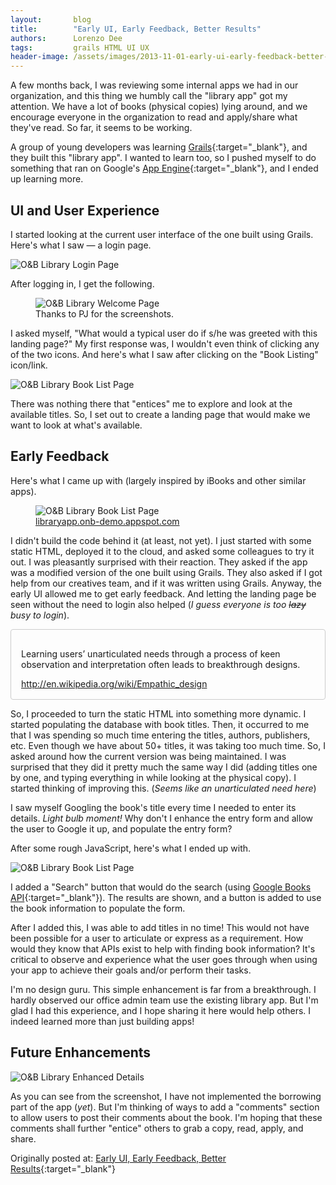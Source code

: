 ```yaml
---
layout:       blog
title:        "Early UI, Early Feedback, Better Results"
authors:      Lorenzo Dee
tags:         grails HTML UI UX
header-image: /assets/images/2013-11-01-early-ui-early-feedback-better-results/Early-UI-Early-Feedback-Better-Results-banner.png
---
```

A few months back, I was reviewing some internal apps we had in our organization, and this thing we humbly call the "library app" got my attention. We have a lot of books (physical copies) lying around, and we encourage everyone in the organization to read and apply/share what they've read. So far, it seems to be working.

A group of young developers was learning [Grails](https://grails.org/){:target="_blank"}, and they built this "library app". I wanted to learn too, so I pushed myself to do something that ran on Google's [App Engine](https://cloud.google.com/appengine/docs){:target="_blank"}, and I ended up learning more.

## UI and User Experience
I started looking at the current user interface of the one built using Grails. Here's what I saw — a login page.

![O&B Library Login Page](/assets/images/2013-11-01-early-ui-early-feedback-better-results/LoginPage.png "O&B Library Login Page")

After logging in, I get the following.

<figure>
    <img src="/assets/images/2013-11-01-early-ui-early-feedback-better-results/library-app.png" alt="O&B Library Welcome Page" />
    <figcaption>Thanks to PJ for the screenshots.</figcaption>
</figure>

I asked myself, "What would a typical user do if s/he was greeted with this landing page?" My first response was, I wouldn't even think of clicking any of the two icons. And here's what I saw after clicking on the "Book Listing" icon/link.

![O&B Library Book List Page](/assets/images/2013-11-01-early-ui-early-feedback-better-results/Book-list.png "O&B Library Book List Page")

There was nothing there that "entices" me to explore and look at the available titles. So, I set out to create a landing page that would make we want to look at what's available.

## Early Feedback
Here's what I came up with (largely inspired by iBooks and other similar apps).

<figure>
    <img src="/assets/images/2013-11-01-early-ui-early-feedback-better-results/Screen shot 2013-09-27 at 9.40.03 AM.png" alt="O&B Library Book List Page" />
    <figcaption><a href="http://libraryapp.onb-demo.appspot.com/" target="_blank">libraryapp.onb-demo.appspot.com </a></figcaption>
</figure>

I didn't build the code behind it (at least, not yet). I just started with some static HTML, deployed it to the cloud, and asked some colleagues to try it out. I was pleasantly surprised with their reaction. They asked if the app was a modified version of the one built using Grails. They also asked if I got help from our creatives team, and if it was written using Grails. Anyway, the early UI allowed me to get early feedback. And letting the landing page be seen without the need to login also helped (*I guess everyone is too ~~lazy~~ busy to login*).

<aside class="float-md-right my-md-3 ml-md-3 mb-3" style="max-width: 30rem; padding: 1rem; border: 1px solid #ccc; border-radius: 4px">
<p>Learning users’ unarticulated needs through a process of keen observation and interpretation often leads to breakthrough designs.</p>
<a href="http://en.wikipedia.org/wiki/Empathic_design" target="_blank">http://en.wikipedia.org/wiki/Empathic_design</a>
</aside>

So, I proceeded to turn the static HTML into something more dynamic. I started populating the database with book titles. Then, it occurred to me that I was spending so much time entering the titles, authors, publishers, etc. Even though we have about 50+ titles, it was taking too much time. So, I asked around how the current version was being maintained. I was surprised that they did it pretty much the same way I did (adding titles one by one, and typing everything in while looking at the physical copy). I started thinking of improving this. (*Seems like an unarticulated need here*)


I saw myself Googling the book's title every time I needed to enter its details. *Light bulb moment!* Why don't I enhance the entry form and allow the user to Google it up, and populate the entry form?

After some rough JavaScript, here's what I ended up with.

![O&B Library Book List Page](/assets/images/2013-11-01-early-ui-early-feedback-better-results/Details.png "O&B Library Book List Page")

I added a "Search" button that would do the search (using [Google Books API](https://developers.google.com/books/){:target="_blank"}). The results are shown, and a button is added to use the book information to populate the form.

After I added this, I was able to add titles in no time! This would not have been possible for a user to articulate or express as a requirement. How would they know that APIs exist to help with finding book information? It's critical to observe and experience what the user goes through when using your app to achieve their goals and/or perform their tasks.

I'm no design guru. This simple enhancement is far from a breakthrough. I hardly observed our office admin team use the existing library app. But I'm glad I had this experience, and I hope sharing it here would help others. I indeed learned more than just building apps!

## Future Enhancements

![O&B Library Enhanced Details](/assets/images/2013-11-01-early-ui-early-feedback-better-results/Enhanced-details.png "O&B Library Enhanced Details")

As you can see from the screenshot, I have not implemented the borrowing part of the app (*yet*). But I'm thinking of ways to add a "comments" section to allow users to post their comments about the book. I'm hoping that these comments shall further "entice" others to grab a copy, read, apply, and share.

Originally posted at: [Early UI, Early Feedback, Better Results](https://lorenzo-dee.blogspot.com/search?q=Early+UI%2C+Early+Feedback%2C+Better+Results){:target="_blank"}